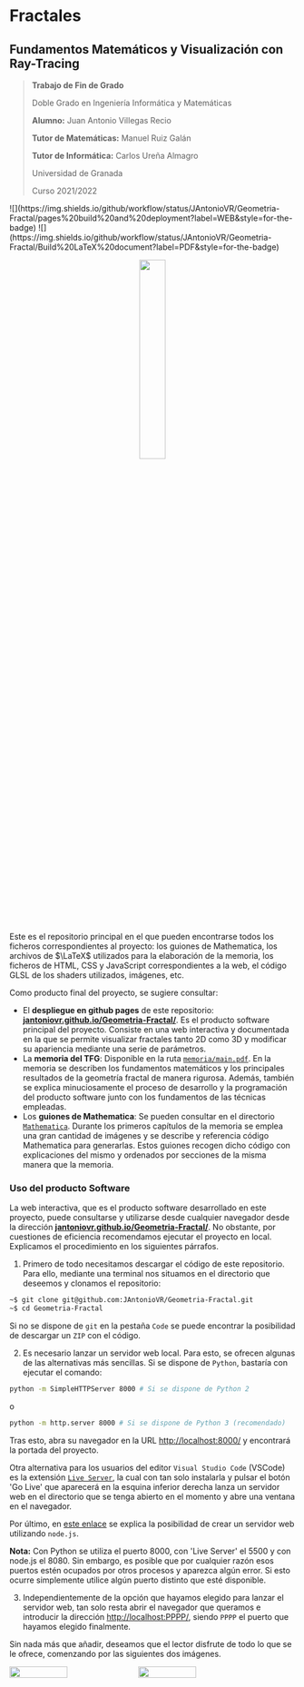 # Fractales
## Fundamentos Matemáticos y Visualización con Ray-Tracing


> **Trabajo de Fin de Grado**
> 
> Doble Grado en Ingeniería Informática y Matemáticas
> 
> **Alumno:** Juan Antonio Villegas Recio
> 
> **Tutor de Matemáticas:** Manuel Ruiz Galán
> 
> **Tutor de Informática:** Carlos Ureña Almagro
> 
> Universidad de Granada
> 
> Curso 2021/2022

<div style="display: flex; justify-content:around">
![](https://img.shields.io/github/workflow/status/JAntonioVR/Geometria-Fractal/pages%20build%20and%20deployment?label=WEB&style=for-the-badge)
![](https://img.shields.io/github/workflow/status/JAntonioVR/Geometria-Fractal/Build%20LaTeX%20document?label=PDF&style=for-the-badge)
</div>

<p align="center">
<img src="./static/img/logo.png" style="width:30%;">
</p>

Este es el repositorio principal en el que pueden encontrarse todos los ficheros correspondientes al proyecto: los guiones de Mathematica, los archivos de $\LaTeX$ utilizados para la elaboración de la memoria, los ficheros de HTML, CSS y JavaScript correspondientes a la web, el código GLSL de los shaders utilizados, imágenes, etc.

Como producto final del proyecto, se sugiere consultar:

* El **despliegue en github pages** de este repositorio: **[jantoniovr.github.io/Geometria-Fractal/](https://jantoniovr.github.io/Geometria-Fractal/)**. Es el producto software principal del proyecto. Consiste en una web interactiva y documentada en la que se permite visualizar fractales tanto 2D como 3D y modificar su apariencia mediante una serie de parámetros.
* La **memoria del TFG**: Disponible en la ruta [`memoria/main.pdf`](./memoria/main.pdf). En la memoria se describen los fundamentos matemáticos y los principales resultados de la geometría fractal de manera rigurosa. Además, también se explica minuciosamente el proceso de desarrollo y la programación del producto software junto con los fundamentos de las técnicas empleadas.
* Los **guiones de Mathematica**: Se pueden consultar en el directorio [`Mathematica`](./Mathematica). Durante los primeros capítulos de la memoria se emplea una gran cantidad de imágenes y se describe y referencia código Mathematica para generarlas. Estos guiones recogen dicho código con explicaciones del mismo y ordenados por secciones de la misma manera que la memoria.

### Uso del producto Software

La web interactiva, que es el producto software desarrollado en este proyecto, puede consultarse y utilizarse desde cualquier navegador desde la dirección **[jantoniovr.github.io/Geometria-Fractal/](https://jantoniovr.github.io/Geometria-Fractal/)**. No obstante, por cuestiones de eficiencia recomendamos ejecutar el proyecto en local. Explicamos el procedimiento en los siguientes párrafos.

1. Primero de todo necesitamos descargar el código de este repositorio. Para ello, mediante una terminal nos situamos en el directorio que deseemos y clonamos el repositorio:

```bash
~$ git clone git@github.com:JAntonioVR/Geometria-Fractal.git
~$ cd Geometria-Fractal
```
Si no se dispone de `git` en la pestaña `Code` se puede encontrar la posibilidad de descargar un `ZIP` con el código.

2. Es necesario lanzar un servidor web local. Para esto, se ofrecen algunas de las alternativas más sencillas. Si se dispone de `Python`, bastaría con ejecutar el comando:

```bash
python -m SimpleHTTPServer 8000 # Si se dispone de Python 2
```
o

```bash
python -m http.server 8000 # Si se dispone de Python 3 (recomendado)
```

Tras esto, abra su navegador en la URL [http://localhost:8000/](http://localhost:8000/) y encontrará la portada del proyecto.

Otra alternativa para los usuarios del editor `Visual Studio Code` (VSCode) es la extensión [`Live Server`](https://marketplace.visualstudio.com/items?itemName=ritwickdey.LiveServer), la cual con tan solo instalarla y pulsar el botón 'Go Live' que aparecerá en la esquina inferior derecha lanza un servidor web en el directorio que se tenga abierto en el momento y abre una ventana en el navegador.

Por último, en [este enlace](https://nodejs.org/en/knowledge/HTTP/servers/how-to-create-a-HTTP-server/) se explica la posibilidad de crear un servidor web utilizando `node.js`.

**Nota:** Con Python se utiliza el puerto 8000, con 'Live Server' el 5500 y con node.js el 8080. Sin embargo, es posible que por cualquier razón esos puertos estén ocupados por otros procesos y aparezca algún error. Si esto ocurre simplemente utilice algún puerto distinto que esté disponible.

3. Independientemente de la opción que hayamos elegido para lanzar el servidor web, tan solo resta abrir el navegador que queramos e introducir la dirección [http://localhost:PPPP/](http://localhost:8000/), siendo `PPPP` el puerto que hayamos elegido finalmente.

Sin nada más que añadir, deseamos que el lector disfrute de todo lo que se le ofrece, comenzando por las siguientes dos imágenes.

<div style="display: flex;">
<img src="./static/img/Julia-readme.png" style="width: 45%">

<img src="./static/img/julia2-readme.png" style="width: 45%">
</div>


























